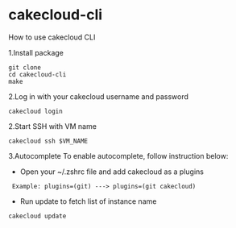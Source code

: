 # cakecloud-cli
How to use cakecloud CLI

1.Install package
```
git clone
cd cakecloud-cli
make
```

2.Log in with your cakecloud username and password
```
cakecloud login
```

2.Start SSH with VM name
```
cakecloud ssh $VM_NAME
```
3.Autocomplete
To enable autocomplete, follow instruction below:
 - Open your ~/.zshrc file and add cakecloud as a plugins
```
 Example: plugins=(git) ---> plugins=(git cakecloud)
```
 - Run update to fetch list of instance name 
```
cakecloud update
```

